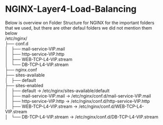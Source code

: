 # NGINX-Layer4-Load-Balancing
Below is overview on Folder Structure for NGINX for the important folders that we used,
but there are other defaul folders we did not mention them below
<br />/etc/nginx/<br />
├── conf.d<br />
│   ├── mail-service-VIP.mail<br />
│   ├── http-service-VIP.http<br />
│   ├── WEB-TCP-L4-VIP.stream<br />
│   └── DB-TCP-L4-VIP.stream<br />
├── nginx.conf<br />
├── sites-available<br />
│   ├── default<br />
├── sites-enabled<br />
│   ├── default -> /etc/nginx/sites-available/default<br />
│   ├── mail-service-VIP.mail -> /etc/nginx/conf.d/mail-service-VIP.mail<br />
│   ├── http-service-VIP.http -> /etc/nginx/conf.d/http-service-VIP.http<br />
│   ├── WEB-TCP-L4-VIP.stream -> /etc/nginx/conf.d/WEB-TCP-L4-VIP.stream<br />
│   └── DB-TCP-L4-VIP.stream -> /etc/nginx/conf.d/DB-TCP-L4-VIP.stream<br />



